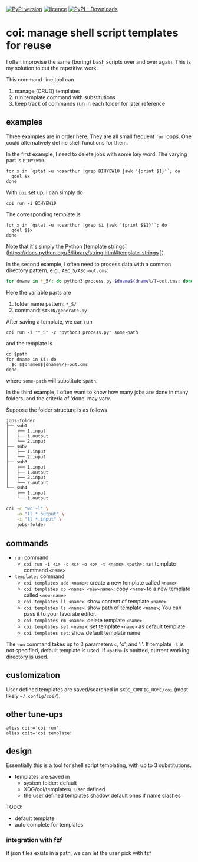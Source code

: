 [![PyPi version](https://img.shields.io/pypi/v/coi.svg?color=blue)](https://pypi.org/project/coi/)
[![licence](https://img.shields.io/pypi/l/coi.svg)](https://github.com/nosarthur/coi/blob/master/LICENSE)
[![PyPI - Downloads](https://img.shields.io/pypi/dm/coi.svg)](https://pypistats.org/packages/coi)



# coi: manage shell script templates for reuse

I often improvise the same (boring) bash scripts over and over again.
This is my solution to cut the repetitive work.

This command-line tool can

1. manage (CRUD) templates
1. run template command with substitutions
2. keep track of commands run in each folder for later reference


## examples

Three examples are in order here.
They are all small frequent `for` loops.
One could alternatively define shell functions for them.

In the first example, I need to delete jobs with some key word. The varying part
is `BIHYEW10`.

```
for x in `qstat -u nosarthur |grep BIHYEW10 |awk '{print $1}'`; do
  qdel $x
done
```

With `coi` set up, I can simply do

```
coi run -i BIHYEW10
```

The corresponding template is

```
for x in `qstat -u nosarthur |grep $i |awk '{print $$1}'`; do
  qdel $$x
done
```

Note that it's simply the Python
[template strings](https://docs.python.org/3/library/string.html#template-strings ]).

In the second example, I often need to process data with a common directory
pattern, e.g., `ABC_5/ABC-out.cms`:

```bash
for dname in *_5/; do python3 process.py $dname${dname%/}-out.cms; done
```

Here the variable parts are

1. folder name pattern: `*_5/`
2. command: `$ABIN/generate.py`


After saving a template, we can run
```
coi run -i "*_5" -c "python3 process.py" some-path
```

and the template is

```
cd $path
for dname in $i; do
  $c $$dname$${dname%/}-out.cms
done
```
where `some-path` will substitute `$path`.


In the third example, I often want to know how many jobs are done in many folders,
and the criteria of 'done' may vary.

Suppose the folder structure is as follows
```
jobs-folder
├── sub1
│   ├── 1.input
│   ├── 1.output
│   └── 2.input
├── sub2
│   ├── 1.input
│   └── 2.input
├── sub3
│   ├── 1.input
│   ├── 1.output
│   ├── 2.input
│   └── 2.output
└── sub4
    ├── 1.input
    └── 1.output
```

```bash
coi -c "wc -l" \
    -o "ll *.output" \
    -i "ll *.input" \
    jobs-folder
```

## commands

- `run` command
    - `coi run -i <i> -c <c> -o <o> -t <name> <path>`: run template command `<name>`
- `templates` command
    - `coi templates add <name>`: create a new template called `<name>`
    - `coi templates cp <name> <new-name>`: copy `<name>` to a new template called `<new-name>`
    - `coi templates ll <name>`: show content of template `<name>`
    - `coi templates ls <name>`: show path of template `<name>`; You can pass it
      to your favorate editor.
    - `coi templates rm <name>`: delete template `<name>`
    - `coi templates set <name>`: set template `<name>` as default template
    - `coi templates set`: show default template name

The `run` command takes up to 3 parameters `c`, 'o', and 'i'. If template `-t`
is not specified, default template is used. If `<path>` is omitted, current
working directory is used.

## customization

User defined templates are saved/searched in `$XDG_CONFIG_HOME/coi`
(most likely `~/.config/coi/`).

## other tune-ups

```
alias coir='coi run'
alias coit='coi template'
```
## design

Essentially this is a tool for shell script templating, with up to 3 substitutions.

- templates are saved in
  - system folder: default
  - XDG/coi/templates/: user defined
  - the user defined templates shadow default ones if name clashes

TODO:
- default template
- auto complete for templates

### integration with fzf

If json files exists in a path, we can let the user pick with fzf
